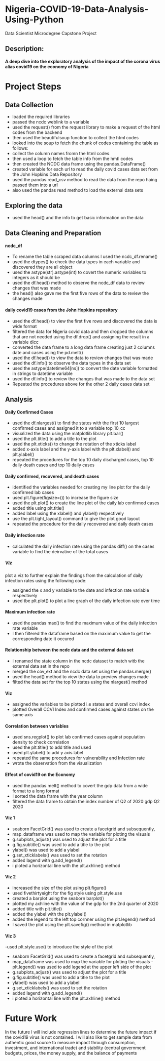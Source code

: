 # Nigeria-COVID-19-Data-Analysis-Using-Python
Data Scientist Microdegree Capstone Project

## Description:

#### A deep dive into the exploratory analysis of the impact of the corona virus alias covid19 on the economy of Nigeria

# Project Steps

## Data Collection
- loaded the required libraries
- passed the ncdc weblink to a variable
- used the request() from the request library to make a request of the html codes from the backend
- then used the beautifulsoup function to collect the html codes
- looked into the soup to fetch the chunk of codes containing the table as follows:
- collect the column names fromn the html codes
- then used a loop to fetch the table info from the hmtl codes
- then created the NCDC data frame using the pandas.DataFrame()
- created variable for each url to read the daily covid cases data set from the John Hopkins Data Repository
- used the pandas read_csv method to read the data from the repo haing passed them into a url
- also used the pandas read method to load the external data sets

## Exploring the data
- used the head() and the info to get basic information on the data

## Data Cleaning and Preparation
#### ncdc_df
- To rename the table scraped data columns I used the ncdc_df.rename()
- used the dtypes() to check the data types in each variable and discovered they are all object
- used the astype(str).astype(int) to covert the numeric variables to integers as it should be
- used the df.head() method to observe the ncdc_df data to review changes that was made
- the head() also gave me the first five rows of the data to review the changes made
#### daily covid19 cases from the John Hopkins repository
- used the df.head() to view the first five rows and discovered the data is wide format
- filtered the data for Nigeria covid data and then dropped the columns that are not needed using the df.drop() and assigning the result in a variable dlcc
- converted the data frame to a long data frame creating just 2 columns date and cases using the pd.melt()
- used the df.head() to view the data to review changes that was made
- used the df.info() to observe the data types in the data set
- used the astype(datetime64[ns]) to convert the date variable formatted in strings to datetime variable
- used the df.info() to review the changes that was made to the data set
- Repeated the procedures above for the other 2 daily cases data set
## Analysis

#### Daily Confirmed Cases
- used the df.nlargest() to find the states with the first 10 largest confirmed cases and assigned it to a variable top_10_cc
- visualized the data using the matplotlib library plt.bar()
- used the plt.title() to add a title to the plot
- used the plt.xticks() to change the rotation of the xticks label
- added x-axis label and the y-axis label with the plt.xlabel() and plt.ylabel() 
- repeated the procedures for the top 10 daily discharged cases, top 10 daily death cases and top 10 daily cases

#### Daily confirmed, recovered, and death cases
- identified the variables needed for creating my line plot for the daily confirmed lab cases
- used plt.figure(figsize=()) to increase the figure size
- used the plt.plot() to create the line plot of the daily lab confirmed cases
- added title using plt.title()
- added label using the xlabel() and ylabel() respectively
- use the plt.tight_layout() command to give the plot good layout
- repeated the procedure for the daily recovered and daily death cases

#### Daily infection rate
- calculated the daily infection rate using the pandas diff() on the cases variable to find the deirvative of the total cases
##### Viz
plot a viz to further explain the findings from the calculation of daily infection rates using the following code:
- assigned the x and y variable to the date and infection rate variable respectively
- used tbe plt.plot() to plot a line graph of the daily infection rate over time

#### Maximum infection rate
- used the pandas max() to find the maximum value of the daily infection rate variable
- I then filtered the dataframe based on the maximum value to get the corresponding date it occured

#### Relationship between the ncdc data and the external data set
- I renamed the state column in the ncdc dataset to match witb the external data set in the repo
- merged the cov_ext and the ncdc data set using the pandas.merge()
- used the head() method to view the data to preview changes made
- filted the data set for the top 10 states using the nlargest() method
#### Viz
- assigned the variables to be plotted i.e states and overall ccvi index
- plotted Overall CCVI Index and confirmed cases against states on the same axis

#### Correlation between variables
- used sns.regplot() to plot lab confirmed cases against population density to check correlation
- used the plt.title() to add title and used 
- used plt.ylabel() to add y axis label
- repeated the same procedures for vulnerability and Infection rate
- wrote the observation from the visualization

#### Effect of covid19 on the Economy
- used the pandas melt() method to covert the gdp data from a wide format to a long format
- I sorted the data frame with the year column
- filtered the data frame to obtain the index number of Q2 of 2020 gdp Q2 2020

#### Viz 1
- seaborn FacetGrid() was used to create a facetgrid and subsequently,
- map_dataframe was used to map the variable for ploting the visuals
- g.subplots_adjust() was used to adjust the plot for a title
- g.fig.subtitle() was used to add a title to the plot
- ylabel() was used to add a ylabel 
- g.set_xticklabels() was used to set the rotation
- added lagend with g.add_legend()
- i ploted a horizontal line with the plt.axhline() method

#### Viz 2
- increased the size of the plot using plt.figure()
- used fivethirtyeight for the fig style using plt.style.use
- created a barplot using the seaborn barplot()
- plotted my axhline with the value of the gdp for the 2nd quarter of 2020
- added title with plt.title()
- added the ylabel with the plt.ylabel()
- added the legend to the left top cornner using the plt.legend() method
- I saved the plot using the plt.savefig() method in matplotlib

#### Viz 3
-used plt.style.use() to introduce the style of the plot
- seaborn FacetGrid() was used to create a facetgrid and subsequently,
- map_dataframe was used to map the variable for ploting the visuals
-plt.legend() was used to add legend at the upper left side of the plot
- g.subplots_adjust() was used to adjust the plot for a title
- g.fig.subtitle() was used to add a title to the plot
- ylabel() was used to add a ylabel 
- g.set_xticklabels() was used to set the rotation
- added lagend with g.add_legend()
- i ploted a horizontal line with the plt.axhline() method

# Future Work

In the future I will include regression lines to determine the future impact if the covid19 virus is not contained. I will also like to get sample data from authentic good source to measure impact through consumption, investment, and international trade) and stability (central government budgets, prices, the money supply, and the balance of payments